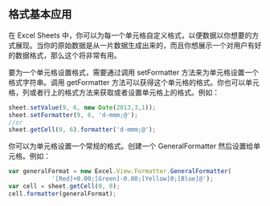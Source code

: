 ## 格式基本应用
在 Excel Sheets 中，你可以为每一个单元格自定义格式，以便数据以你想要的方式展现。当你的原始数据是从一片数据生成出来的，而且你想展示一个对用户有好的数据格式，那么这个将非常有用。

要为一个单元格设置格式，需要通过调用 setFormatter 方法来为单元格设置一个格式字符串。调用 getFormatter 方法可以获得这个单元格的格式。你也可以单元格，列或者行上的格式方法来获取或者设置单元格上的格式。例如：
```JavaScript
sheet.setValue(9, 6, new Date(2013,3,1));
sheet.setFormatter(9, 6, 'd-mmm;@');
//or
sheet.getCell(9, 6).formatter('d-mmm;@');
```

你可以为单元格设置一个常规的格式。创建一个 GeneralFormatter 然后设置给单元格。例如：
```JavaScript
var generalFormat = new Excel.View.Formatter.GeneralFormatter(
            '[Red]+0.00;[Green]-0.00;[Yellow]0;[Blue]@');
var cell = sheet.getCell(0, 0);
cell.formatter(generalFormat);
```

